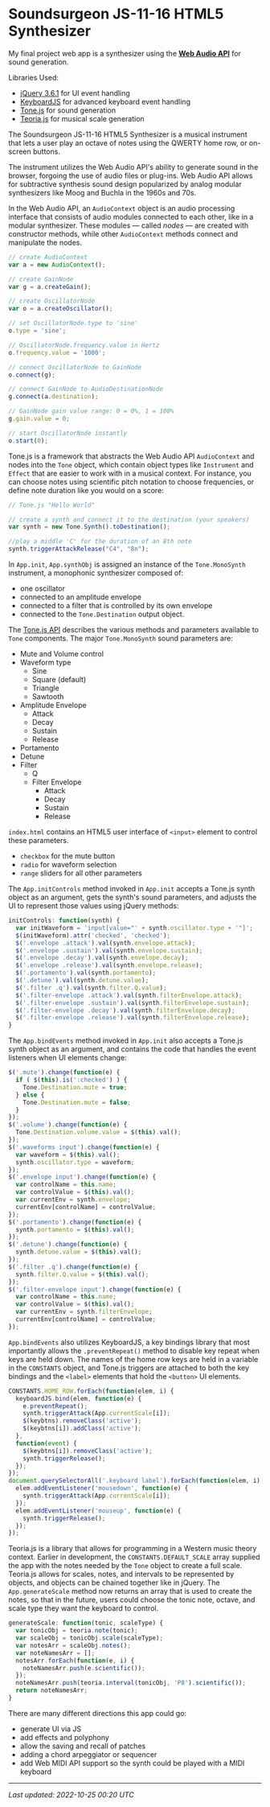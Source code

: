 # Soundsurgeon JS-11-16 HTML5 Synthesizer

My final project web app is a synthesizer using the [**Web Audio API**](https://webaudio.github.io/web-audio-api/) for sound generation.

Libraries Used:

* [jQuery 3.6.1](https://jquery.com/) for UI event handling
* [KeyboardJS](https://github.com/RobertWHurst/KeyboardJS) for advanced keyboard event handling
* [Tone.js](https://tonejs.github.io/) for sound generation
* [Teoria.js](https://github.com/saebekassebil/teoria) for musical scale generation

The Soundsurgeon JS-11-16 HTML5 Synthesizer is a musical instrument that lets a user play an octave of notes using the QWERTY home row, or on-screen buttons.

The instrument utilizes the Web Audio API's ability to generate sound in the browser, forgoing the use of audio files or plug-ins. Web Audio API allows for subtractive synthesis sound design popularized by analog modular synthesizers like Moog and Buchla in the 1960s and 70s.

In the Web Audio API, an `AudioContext` object is an audio processing interface that consists of audio modules connected to each other, like in a modular synthesizer. These modules — called *nodes* — are created with constructor methods, while other `AudioContext` methods connect and manipulate the nodes.

```javascript
// create AudioContext
var a = new AudioContext();

// create GainNode
var g = a.createGain();

// create OscillatorNode
var o = a.createOscillator();

// set OscillatorNode.type to 'sine'
o.type = 'sine';

// OscillatorNode.frequency.value in Hertz
o.frequency.value = '1000';

// connect OscillatorNode to GainNode
o.connect(g);

// connect GainNode to AudioDestinationNode
g.connect(a.destination);

// GainNode gain value range: 0 = 0%, 1 = 100%
g.gain.value = 0;

// start OscillatorNode instantly
o.start(0);
```

Tone.js is a framework that abstracts the Web Audio API `AudioContext` and nodes into the `Tone` object, which contain object types like `Instrument` and  `Effect` that are easier to work with in a musical context. For instance, you can choose notes using scientific pitch notation to choose frequencies, or define note duration like you would on a score:

```javascript
// Tone.js "Hello World"

// create a synth and connect it to the destination (your speakers)
var synth = new Tone.Synth().toDestination();

//play a middle 'C' for the duration of an 8th note
synth.triggerAttackRelease("C4", "8n");

```

In `App.init`, `App.synthObj` is assigned an instance of the `Tone.MonoSynth` instrument, a monophonic synthesizer composed of:
* one oscillator
* connected to an amplitude envelope
* connected to a filter that is controlled by its own envelope
* connected to the `Tone.Destination` output object.

The [Tone.js API](https://tonejs.github.io/docs/) describes the various methods and parameters available to `Tone` components. The major `Tone.MonoSynth` sound parameters are:

* Mute and Volume control
* Waveform type
  * Sine
  * Square (default)
  * Triangle
  * Sawtooth
* Amplitude Envelope
  * Attack
  * Decay
  * Sustain
  * Release
* Portamento
* Detune
* Filter
  * Q
  * Filter Envelope
    * Attack
    * Decay
    * Sustain
    * Release

`index.html` contains an HTML5 user interface of `<input>` element to control these parameters.
* `checkbox` for the mute button
* `radio` for waveform selection
* `range` sliders for all other parameters

The `App.initControls` method invoked in `App.init` accepts a Tone.js synth object as an argument, gets the synth's sound parameters, and adjusts the UI to represent those values using jQuery methods:

```javascript
initControls: function(synth) {
  var initWaveform = 'input[value="' + synth.oscillator.type + '"]';
  $(initWaveform).attr('checked', 'checked');
  $('.envelope .attack').val(synth.envelope.attack);
  $('.envelope .sustain').val(synth.envelope.sustain);
  $('.envelope .decay').val(synth.envelope.decay);
  $('.envelope .release').val(synth.envelope.release);
  $('.portamento').val(synth.portamento);
  $('.detune').val(synth.detune.value);
  $('.filter .q').val(synth.filter.Q.value);
  $('.filter-envelope .attack').val(synth.filterEnvelope.attack);
  $('.filter-envelope .sustain').val(synth.filterEnvelope.sustain);
  $('.filter-envelope .decay').val(synth.filterEnvelope.decay);
  $('.filter-envelope .release').val(synth.filterEnvelope.release);
}
```

The `App.bindEvents` method invoked in `App.init` also accepts a Tone.js synth object as an argument, and contains the code that handles the event listeners when UI elements change:

```javascript
$('.mute').change(function(e) {
  if ( $(this).is(':checked') ) {
    Tone.Destination.mute = true;
  } else {
    Tone.Destination.mute = false;
  }
});
$('.volume').change(function(e) {
  Tone.Destination.volume.value = $(this).val();
});
$('.waveforms input').change(function(e) {
  var waveform = $(this).val();
  synth.oscillator.type = waveform;
});
$('.envelope input').change(function(e) {
  var controlName = this.name;
  var controlValue = $(this).val();
  var currentEnv = synth.envelope;
  currentEnv[controlName] = controlValue;
});
$('.portamento').change(function(e) {
  synth.portamento = $(this).val();
});
$('.detune').change(function(e) {
  synth.detune.value = $(this).val();
});
$('.filter .q').change(function(e) {
  synth.filter.Q.value = $(this).val();
});
$('.filter-envelope input').change(function(e) {
  var controlName = this.name;
  var controlValue = $(this).val();
  var currentEnv = synth.filterEnvelope;
  currentEnv[controlName] = controlValue;
});
```
`App.bindEvents` also utilizes KeyboardJS, a key bindings library that most importantly allows the `.preventRepeat()` method to disable key repeat when keys are held down. The names of the home row keys are held in a variable in the `CONSTANTS` object, and Tone.js triggers are attached to both the key bindings and the `<label>` elements that hold the `<button>` UI elements.

```javascript
CONSTANTS.HOME_ROW.forEach(function(elem, i) {
  keyboardJS.bind(elem, function(e) {
    e.preventRepeat();
    synth.triggerAttack(App.currentScale[i]);
    $(keybtns).removeClass('active');
    $(keybtns[i]).addClass('active');
  },
  function(event) {
    $(keybtns[i]).removeClass('active');
    synth.triggerRelease();
  });
});
document.querySelectorAll('.keyboard label').forEach(function(elem, i) {
  elem.addEventListener('mousedown', function(e) {
    synth.triggerAttack(App.currentScale[i]);
  });
  elem.addEventListener('mouseup', function(e) {
    synth.triggerRelease();
  });
});
```

Teoria.js is a library that allows for programming in a Western music theory context. Earlier in development, the `CONSTANTS.DEFAULT_SCALE` array supplied the app with the notes needed by the `Tone` object to create a full scale. Teoria.js allows for scales, notes, and intervals to be represented by objects, and objects can be chained together like in jQuery. The `App.generateScale` method now returns an array that is used to create the notes, so that in the future, users could choose the tonic note, octave, and scale type they want the keyboard to control.

```javascript
generateScale: function(tonic, scaleType) {
  var tonicObj = teoria.note(tonic);
  var scaleObj = tonicObj.scale(scaleType);
  var notesArr = scaleObj.notes();
  var noteNamesArr = [];
  notesArr.forEach(function(e, i) {
    noteNamesArr.push(e.scientific());
  });
  noteNamesArr.push(teoria.interval(tonicObj, 'P8').scientific());
  return noteNamesArr;
}
```

There are many different directions this app could go:
* generate UI via JS
* add effects and polyphony
* allow the saving and recall of patches
* adding a chord arpeggiator or sequencer
* add Web MIDI API support so the synth could be played with a MIDI keyboard

---
*Last updated: 2022-10-25 00:20 UTC*
